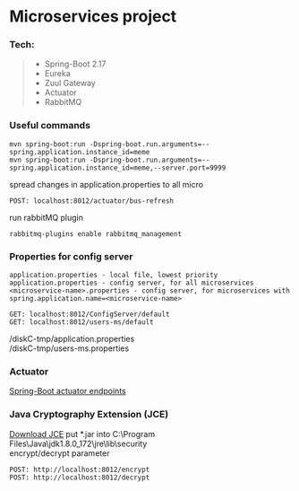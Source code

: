 # Microservices project

### Tech:
> - Spring-Boot 2.17
> - Eureka
> - Zuul Gateway
> - Actuator 
> - RabbitMQ

### Useful commands
```
mvn spring-boot:run -Dspring-boot.run.arguments=--spring.application.instance_id=meme
mvn spring-boot:run -Dspring-boot.run.arguments=--spring.application.instance_id=meme,--server.port=9999
```
spread changes in application.properties to all micro
```
POST: localhost:8012/actuator/bus-refresh
```
run rabbitMQ plugin
```
rabbitmq-plugins enable rabbitmq_management
```

### Properties for config server
```
application.properties - local file, lowest priority 
application.properties - config server, for all microservices
<microservice-name>.properties - config server, for microservices with spring.application.name=<microservice-name>
```
```
GET: localhost:8012/ConfigServer/default
GET: localhost:8012/users-ms/default
```
/diskC-tmp/application.properties <br>
/diskC-tmp/users-ms.properties <br>

### Actuator
[Spring-Boot actuator endpoints]([https://docs.spring.io/spring-boot/docs/current/reference/html/production-ready-endpoints.html) <br>

### Java Cryptography Extension (JCE)
[Download JCE](https://www.oracle.com/technetwork/java/javase/downloads/jce8-download-2133166.html)
put *.jar into C:\Program Files\Java\jdk1.8.0_172\jre\lib\security <br>
encrypt/decrypt parameter
```
POST: http://localhost:8012/encrypt
POST: http://localhost:8012/decrypt
```